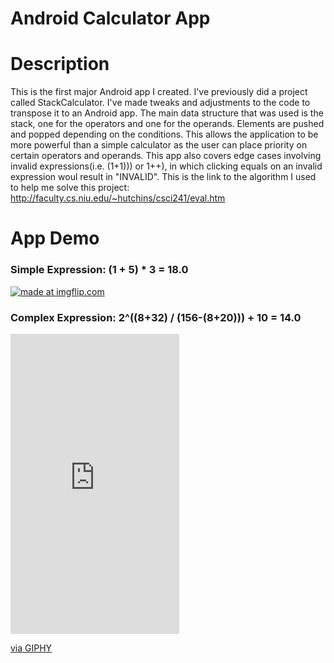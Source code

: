 # Android Calculator App

# Description
This is the first major Android app I created. I've previously did a project called StackCalculator. I've made tweaks and adjustments to the code to transpose it to an Android app. The main data structure that was used is the stack, one for the operators and one for the operands. Elements are pushed and popped depending on the conditions. This allows the application to be more powerful than a simple calculator as the user can place priority on certain operators and operands. This app also covers edge cases involving invalid expressions(i.e. (1+1))) or 1++), in which clicking equals on an invalid expression woul result in "INVALID". This is the link to the algorithm I used to help me solve this project: http://faculty.cs.niu.edu/~hutchins/csci241/eval.htm

# App Demo
<h3>Simple Expression: (1 + 5) * 3 = 18.0</h3>
<a href="https://imgflip.com/gif/3na63q"><img src="https://i.imgflip.com/3na63q.gif" title="made at imgflip.com"/></a>
<h3>Complex Expression: 2^((8+32) / (156-(8+20))) + 10 = 14.0</h3>
<iframe src="https://giphy.com/embed/YOdxvZUmNu6Sux1qKj" width="270" height="480" frameBorder="0" class="giphy-embed" allowFullScreen></iframe><p><a href="https://giphy.com/gifs/YOdxvZUmNu6Sux1qKj">via GIPHY</a></p>

